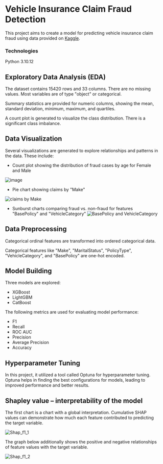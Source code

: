 # Vehicle Insurance Claim Fraud Detection
This project aims to create a model for predicting vehicle insurance claim fraud using data provided on [Kaggle](https://www.kaggle.com/shivamb/vehicle-claim-fraud-detection).

### Technologies
Python 3.10.12

## Exploratory Data Analysis (EDA)

The dataset contains 15420 rows and 33 columns. There are no missing values. Most variables are of type "object" or categorical.

Summary statistics are provided for numeric columns, showing the mean, standard deviation, minimum, maximum, and quartiles.

A count plot is generated to visualize the class distribution. There is a significant class imbalance.

## Data Visualization
Several visualizations are generated to explore relationships and patterns in the data. These include:
- Count plot showing the distribution of fraud cases by age for Female and Male

![image](https://github.com/aziegert/Vehicle_Insurance_Claim_Fraud_Detection/assets/123495041/b45087d2-5e05-465c-94bf-1366da4a861d)

- Pie chart showing claims by "Make"

![claims by Make](https://github.com/aziegert/Vehicle_Insurance_Claim_Fraud_Detection/assets/123495041/e7a00a8c-6d11-4195-aec5-b379175a99b3)

- Sunburst charts comparing fraud vs. non-fraud for features "BasePolicy" and "VehicleCategory"
![BasePolicy and VehicleCategory](https://github.com/aziegert/Vehicle_Insurance_Claim_Fraud_Detection/assets/123495041/b95475c8-8612-4f1c-a9b8-e899ccf174da)


## Data Preprocessing

Categorical ordinal features are transformed into ordered categorical data.

Categorical features like "Make", "MaritalStatus", "PolicyType", "VehicleCategory", and "BasePolicy" are one-hot encoded.


## Model Building
Three models are explored:
- XGBoost
- LightGBM
- CatBoost

The following metrics are used for evaluating model performance:
- F1
- Recall
- ROC AUC
- Precision
- Average Precision
- Accuracy

## Hyperparameter Tuning
In this project, it utilized a tool called Optuna for hyperparameter tuning. Optuna helps in finding the best configurations for models, leading to improved performance and better results.

## Shapley value – interpretability of the model
The first chart is a chart with a global interpretation. Cumulative SHAP values can demonstrate how much each feature contributed to predicting the target variable.

![Shap_f1_1](https://github.com/aziegert/Vehicle_Insurance_Claim_Fraud_Detection/assets/123495041/fcb011d6-d7f6-40b1-9cbe-440ca8633c58)

The graph below additionally shows the positive and negative relationships of feature values with the target variable.

![Shap_f1_2](https://github.com/aziegert/Vehicle_Insurance_Claim_Fraud_Detection/assets/123495041/da2d1dfa-e0c7-47ec-a979-885cd97fcfd4)
